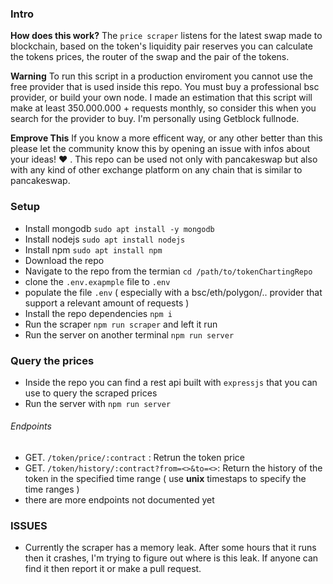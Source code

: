 ### Intro

**How does this work?** The `price scraper` listens for the latest swap made to blockchain, based on the token's liquidity pair reserves you can calculate the tokens prices, the router of the swap and the pair of the tokens.

**Warning** To run this script in a production enviroment you cannot use the free provider that is used inside this repo. You must buy a professional bsc provider, or build your own node. I made an estimation that this script will make at least 350.000.000 +  requests monthly, so consider this when you search for the provider to buy. I'm personally using Getblock fullnode.

**Emprove This** If you know a more efficent way, or any other better than this please let the community know this by opening an issue with infos about your ideas! :heart: . This repo can be used not only with pancakeswap but also with any kind of other exchange platform on any chain that is similar to pancakeswap.

### Setup

- Install mongodb `sudo apt install -y mongodb`
- Install nodejs `sudo apt install nodejs`
- Install npm `sudo apt install npm`
- Download the repo
- Navigate to the repo from the termian `cd /path/to/tokenChartingRepo`
- clone the `.env.exapmple` file to `.env`
- populate the file `.env` ( especially with a bsc/eth/polygon/.. provider that support a relevant amount of requests )
- Install the repo dependencies `npm i`
- Run the scraper `npm run scraper` and left it run
- Run the server on another terminal `npm run server`

### Query the prices

- Inside the repo you can find a rest api built with `expressjs` that you can use to query the scraped prices  
- Run the server with `npm run server`

###### Endpoints


- GET. `/token/price/:contract` : Retrun the token price
- GET. `/token/history/:contract?from=<>&to=<>`: Return the history of the token in the specified time range ( use **unix** timestaps to specify the time ranges )
- there are more endpoints not documented yet


### ISSUES

- Currently the scraper has a memory leak. After some hours that it runs then it crashes, I'm trying to figure out where is this leak. If anyone can find it then report it or make a pull request.
